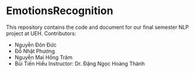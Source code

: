 # EmotionsRecognition
This repository contains the code and document for our final semester NLP project at UEH.
Contributors:
  - Nguyễn Đôn Đức
  - Đỗ Nhật Phương
  - Nguyễn Mai Hồng Trâm
  - Bùi Tiến Hiếu
Instructor: Dr. Đặng Ngọc Hoàng Thành
